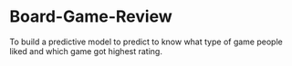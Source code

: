 # Board-Game-Review
To build a predictive model to predict to know what type of game people liked and which game got highest rating.
